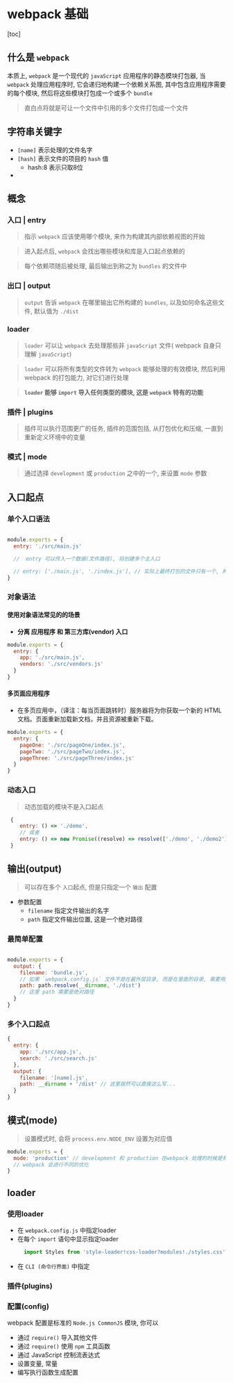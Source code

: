 # webpack 基础

[toc]

## 什么是 `webpack`

本质上, `webpack` 是一个现代的 `javaScript` 应用程序的静态模块打包器, 当 `webpack` 处理应用程序时, 它会递归地构建一个依赖关系图, 其中包含应用程序需要的每个模块, 然后将这些模块打包成一个或多个 `bundle` 

> 直白点将就是可让一个文件中引用的多个文件打包成一个文件


## 字符串关键字

+ `[name]` 表示处理的文件名字
+ `[hash]` 表示文件的项目的 `hash` 值
  + hash:8 表示只取8位
+ 

## 概念

### 入口 | entry

> 指示 `webpack` 应该使用哪个模块, 来作为构建其内部依赖视图的开始

> 进入起点后, `webpack` 会找出哪些模块和库是入口起点依赖的

> 每个依赖项随后被处理, 最后输出到称之为 `bundles` 的文件中

### 出口 | output

> `output` 告诉 `webpack` 在哪里输出它所构建的 `bundles`, 以及如何命名这些文件, 默认值为 `./dist`


### loader

> `loader` 可以让 `webpack` 去处理那些非 `javaScript` 文件( webpack 自身只理解 `javaScript`)

> `loader` 可以将所有类型的文件转为 `webpack` 能够处理的有效模块, 然后利用webpack 的打包能力, 对它们进行处理

> **`loader` 能够 `import` 导入任何类型的模块, 这是 `webpack` 特有的功能**

### 插件 | plugins

> 插件可以执行范围更广的任务, 插件的范围包括, 从打包优化和压缩, 一直到重新定义环境中的变量

### 模式 | mode

> 通过选择 `development` 或 `production` 之中的一个, 来设置 `mode` 参数


## 入口起点

### 单个入口语法

```javaScript

module.exports = {
  entry: './src/main.js'

  //  entry 可以传入一个数据(文件路径), 将创建多个主入口

  // entry: ['./main.js', './index.js'], // 实际上最终打包的文件只有一个, 两个文件会合并, 文件名默认是第一个文件(就是相当于 index.js 中的内容打包到了 main.js 里面)
}

```

### 对象语法


####  使用对象语法常见的的场景

 + **分离 应用程序 和 第三方库(vendor) 入口**
  ```javaScript
  module.exports = {
    entry: {
      app: './src/main.js',
      vendors: './src/vendors.js'
    }
  }

  ```

#### 多页面应用程序

+ 在多页应用中，（译注：每当页面跳转时）服务器将为你获取一个新的 HTML 文档。页面重新加载新文档，并且资源被重新下载。
```javaScript
module.exports = {
  entry: {
    pageOne: './src/pageOne/index.js',
    pageTwo: './src/pageTwo/index.js',
    pageThree: './src/pageThree/index.js'
  }
}
```

### 动态入口
> 动态加载的模块不是入口起点
```javaScript
 {
    entry: () => './demo',
    // 或者
    entry: () => new Promise((resolve) => resolve(['./demo', './demo2']))
 }

```


## 输出(output)

> 可以存在多个 `入口`起点, 但是只指定一个 `输出` 配置

+ 参数配置
  + `filename` 指定文件输出的名字
  + `path` 指定文件输出位置, 这是一个绝对路径

### 最简单配置

```javaScript

module.exports = {
  output: {
    filename: 'bundle.js', 
    // 如果 `webpack.config.js` 文件不是在最外层目录, 而是在里面的目录, 需要用到 `path` 模块进行处理
    path: path.resolve(__dirname, './dist')
    // 这里 path 需要是绝对路径
  }
}

```

### 多个入口起点
```javaScript
{
  entry: {
    app: './src/app.js',
    search: './src/search.js'
  },
  output: {
    filename: '[name].js',
    path: __dirname + '/dist' // 这里居然可以直接这么写...
  }
}

```

## 模式(mode)

> 设置模式时, 会将 `process.env.NODE_ENV` 设置为对应值

```javaScript
module.exports = {
  mode: 'production' // development 和 production 在webpack 处理的时候是有区别的
  // webpack 会进行不同的优化
}

```

## loader

### 使用loader
+ 在 `webpack.config.js` 中指定loader
+ 在每个 `import` 语句中显示指定loader
  ```javaScript
    import Styles from 'style-loader!css-loader?modules!./styles.css';
  ```
+ 在 `CLI (命令行界面)` 中指定


### 插件(plugins)


### 配置(config)

webpack 配置是标准的 `Node.js CommonJS` 模块, 你可以
  + 通过 `require()` 导入其他文件
  + 通过 `require()` 使用 `npm` 工具函数
  + 通过 JavaScript 控制流表达式
  + 设置变量, 常量
  + 编写执行函数生成配置







